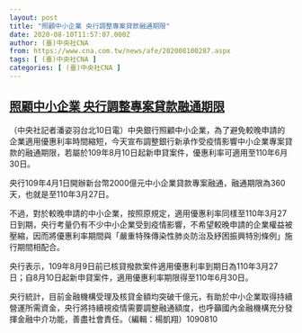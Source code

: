 ```yaml
---
layout: post
title: "照顧中小企業 央行調整專案貸款融通期限"
date: 2020-08-10T11:57:07.000Z
author: (臺)中央社CNA
from: https://www.cna.com.tw/news/afe/202008100287.aspx
tags: [ (臺)中央社CNA ]
categories: [ (臺)中央社CNA ]
---
```

<!--1597060627000-->
[照顧中小企業 央行調整專案貸款融通期限](https://www.cna.com.tw/news/afe/202008100287.aspx)
------

<div>
<div></div><div class="paragraph"><p>（中央社記者潘姿羽台北10日電）中央銀行照顧中小企業，為了避免較晚申請的企業適用優惠利率時間縮短，今天宣布調整銀行新承作受疫情影響中小企業專案貸款的融通期限，若屬於109年8月10日起新申貸案件，優惠利率可適用至110年6月30日。</p><p>央行109年4月1日開辦新台幣2000億元中小企業貸款專案融通，融通期限為360天，也就是至110年3月27日。</p><p>不過，對於較晚申請的中小企業，按照原規定，適用優惠利率同樣至110年3月27日到期，央行考量仍有不少中小企業受到疫情影響，不希望較晚申請的企業權益被壓縮，因而將優惠利率期間與「嚴重特殊傳染性肺炎防治及紓困振興特別條例」施行期間相配合。</p><p>央行表示，109年8月9日前已核貸撥款案件適用優惠利率到期日為110年3月27日；自8月10日起新申貸案件，適用優惠利率期限得至110年6月30日。</p><p>央行統計，目前金融機構受理及核貸金額均突破千億元，有助於中小企業取得持續營運所需資金，央行將持續視疫情需要調整融通額度，也呼籲國內金融機構充分發揮金融中介功能，善盡社會責任。（編輯：楊凱翔）1090810</p></div>
</div>
